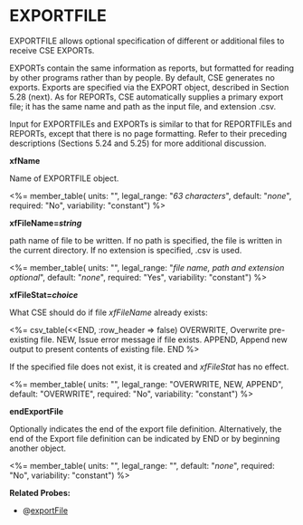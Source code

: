 # EXPORTFILE

EXPORTFILE allows optional specification of different or additional files to receive CSE EXPORTs.

EXPORTs contain the same information as reports, but formatted for reading by other programs rather than by people. By default, CSE generates no exports. Exports are specified via the EXPORT object, described in Section 5.28 (next). As for REPORTs, CSE automatically supplies a primary export file; it has the same name and path as the input file, and extension .csv.

Input for EXPORTFILEs and EXPORTs is similar to that for REPORTFILEs and REPORTs, except that there is no page formatting. Refer to their preceding descriptions (Sections 5.24 and 5.25) for more additional discussion.

**xfName**

Name of EXPORTFILE object.

<%= member_table(
  units: "",
  legal_range: "*63 characters*",
  default: "*none*",
  required: "No",
  variability: "constant")
  %>

**xfFileName=*string***

path name of file to be written. If no path is specified, the file is written in the current directory. If no extension is specified, .csv is used.

<%= member_table(
  units: "",
  legal_range: "*file name, path and extension optional*",
  default: "*none*",
  required: "Yes",
  variability: "constant")
  %>

**xfFileStat=*choice***

What CSE should do if file *xfFileName* already exists:

<%= csv_table(<<END, :row_header => false)
  OVERWRITE,         Overwrite pre-existing file.
  NEW,               Issue error message if file exists.
  APPEND,            Append new output to present contents of existing file.
END
%>

If the specified file does not exist, it is created and *xfFileStat* has no effect.

<%= member_table(
  units: "",
  legal_range: "OVERWRITE, NEW, APPEND",
  default: "OVERWRITE",
  required: "No",
  variability: "constant")
  %>

**endExportFile**

Optionally indicates the end of the export file definition. Alternatively, the end of the Export file definition can be indicated by END or by beginning another object.

<%= member_table(
  units: "",
  legal_range: "",
  default: "*none*",
  required: "No",
  variability: "constant")
  %>

**Related Probes:**

- @[exportFile](#p_exportfile)
